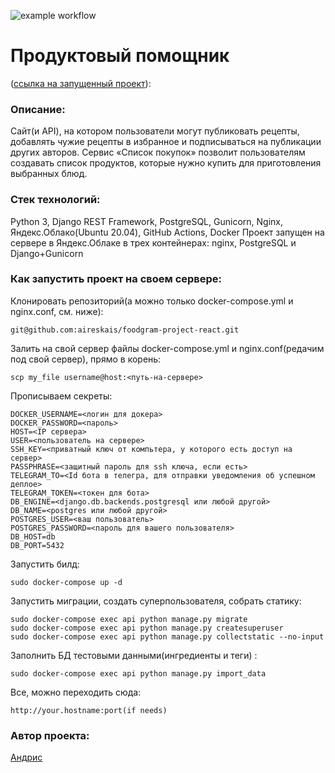 ![example workflow](https://github.com/aireskais/foodgram-project-react/actions/workflows/main.yml/badge.svg)
# Продуктовый помощник
([ссылка на запущенный проект](http://andrisfood.ddns.net:9900/)):
### Описание:
Сайт(и API), на котором пользователи могут публиковать рецепты, добавлять 
чужие рецепты в избранное и подписываться на публикации других авторов.
Сервис «Список покупок» позволит пользователям создавать список продуктов,
которые нужно купить для приготовления выбранных блюд.

### Стек технологий: 
Python 3, Django REST Framework, PostgreSQL, Gunicorn, Nginx, Яндекс.Облако(Ubuntu 20.04), GitHub Actions, Docker
Проект запущен на сервере в Яндекс.Облаке в трех контейнерах: nginx, PostgreSQL и Django+Gunicorn

### Как запустить проект на своем сервере:

Клонировать репозиторий(а можно только docker-compose.yml и nginx.conf, см. ниже):
```
git@github.com:aireskais/foodgram-project-react.git
```
Залить на свой сервер файлы docker-compose.yml и nginx.conf(редачим под свой сервер), прямо в корень:
```
scp my_file username@host:<путь-на-сервере>
```

Прописываем секреты:
```
DOCKER_USERNAME=<логин для докера>
DOCKER_PASSWORD=<пароль>
HOST=<IP сервера>
USER=<пользователь на сервере>
SSH_KEY=<приватный ключ от компьтера, у которого есть доступ на сервер>
PASSPHRASE=<защитный пароль для ssh ключа, если есть>
TELEGRAM_TO=<Id бота в телегра, для отправки уведомления об успешном деплое>
TELEGRAM_TOKEN=<токен для бота>
DB_ENGINE=<django.db.backends.postgresql или любой другой>
DB_NAME=<postgres или любой другой>
POSTGRES_USER=<ваш пользователь>
POSTGRES_PASSWORD=<пароль для вашего пользователя>
DB_HOST=db
DB_PORT=5432
```

Запустить билд:
```
sudo docker-compose up -d
```
Запустить миграции, создать суперпользователя, собрать статику: 
```
sudo docker-compose exec api python manage.py migrate
sudo docker-compose exec api python manage.py createsuperuser
sudo docker-compose exec api python manage.py collectstatic --no-input
```
Заполнить БД тестовыми данными(ингредиенты и теги) :
``` 
sudo docker-compose exec api python manage.py import_data
```

Все, можно переходить сюда:
``` 
http://your.hostname:port(if needs)
``` 

### Автор проекта:
[Андрис](https://github.com/aireskais)
